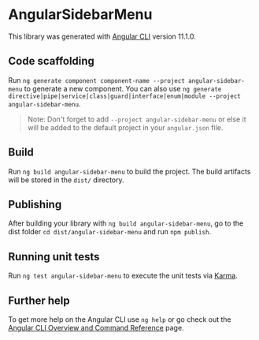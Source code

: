 # AngularSidebarMenu

This library was generated with [Angular CLI](https://github.com/angular/angular-cli) version 11.1.0.

## Code scaffolding

Run `ng generate component component-name --project angular-sidebar-menu` to generate a new component. You can also use `ng generate directive|pipe|service|class|guard|interface|enum|module --project angular-sidebar-menu`.

> Note: Don't forget to add `--project angular-sidebar-menu` or else it will be added to the default project in your `angular.json` file.

## Build

Run `ng build angular-sidebar-menu` to build the project. The build artifacts will be stored in the `dist/` directory.

## Publishing

After building your library with `ng build angular-sidebar-menu`, go to the dist folder `cd dist/angular-sidebar-menu` and run `npm publish`.

## Running unit tests

Run `ng test angular-sidebar-menu` to execute the unit tests via [Karma](https://karma-runner.github.io).

## Further help

To get more help on the Angular CLI use `ng help` or go check out the [Angular CLI Overview and Command Reference](https://angular.io/cli) page.
